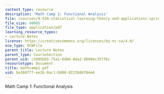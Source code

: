 ```yaml
---
content_type: resource
description: 'Math Camp 1: Functional Analysis'
file: /courses/9-520-statistical-learning-theory-and-applications-spring-2003/be260f77ee2b9ac1b0808223b8bf64e6_mathcamp1.pdf
file_size: 60085
file_type: application/pdf
learning_resource_types:
- Lecture Notes
license: https://creativecommons.org/licenses/by-nc-sa/4.0/
ocw_type: OCWFile
parent_title: Lecture Notes
parent_type: CourseSection
parent_uid: c3405bb5-75a1-6db6-0da2-86904c35ff6c
resourcetype: Document
title: mathcamp1.pdf
uid: be260f77-ee2b-9ac1-b080-8223b8bf64e6
---
```

Math Camp 1: Functional Analysis